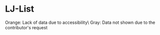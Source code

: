 # LJ-List

Orange: Lack of data due to accessibility\\
Gray: Data not shown due to the contributor's request
